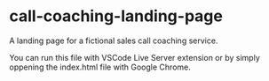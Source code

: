 # call-coaching-landing-page
A landing page for a fictional sales call coaching service.

You can run this file with VSCode Live Server extension or by simply oppening the index.html file with Google Chrome.